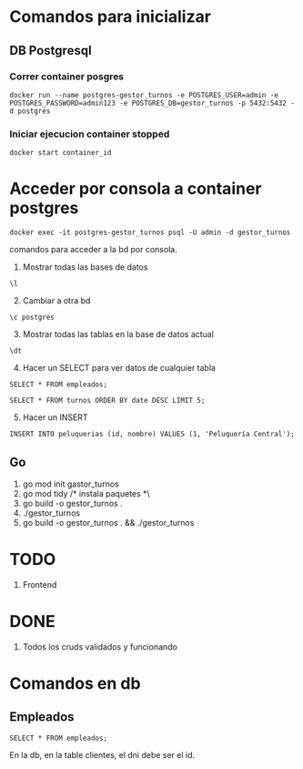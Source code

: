 # Comandos para inicializar

## DB Postgresql

### Correr container posgres
```
docker run --name postgres-gestor_turnos -e POSTGRES_USER=admin -e POSTGRES_PASSWORD=admin123 -e POSTGRES_DB=gestor_turnos -p 5432:5432 -d postgres
```


### Iniciar ejecucion container stopped
```
docker start container_id
```

# Acceder por consola a container postgres 
```
docker exec -it postgres-gestor_turnos psql -U admin -d gestor_turnos 
```

comandos para acceder a la bd por consola.

1. Mostrar todas las bases de datos
```
\l
```

2. Cambiar a otra bd
```
\c postgres
```

3. Mostrar todas las tablas en la base de datos actual
```
\dt
```

4. Hacer un SELECT para ver datos de cualquier tabla
```
SELECT * FROM empleados;

SELECT * FROM turnos ORDER BY date DESC LIMIT 5;

```

5. Hacer un INSERT
```
INSERT INTO peluquerias (id, nombre) VALUES (1, 'Peluquería Central');
```


## Go
1. go mod init gastor_turnos
2. go mod tidy  /* instala paquetes *\
3. go build -o gestor_turnos .
4. ./gestor_turnos
5. go build -o gestor_turnos . && ./gestor_turnos



# TODO
1. Frontend  


# DONE
1. Todos los cruds validados y funcionando


# Comandos en db

## Empleados
```
SELECT * FROM empleados;
```


En la db, en la table clientes, el dni debe ser el id.